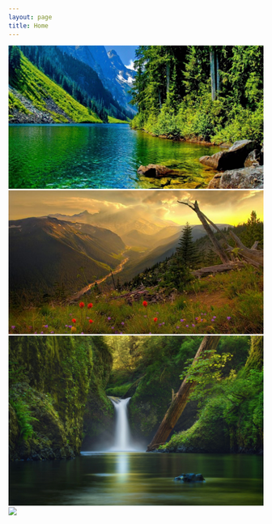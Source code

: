 ```yaml
---
layout: page
title: Home
---
```


<div class="carousel">
    <img src="/images/car1.jpg">
    <img src="/images/car2.jpg">
    <img src="/images/car3.jpg">
    <img src="/images/car4.jpg">
</div>
